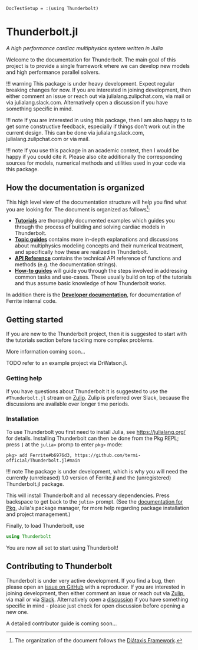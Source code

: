 ```@meta
DocTestSetup = :(using Thunderbolt)
```
# Thunderbolt.jl

*A high performance cardiac multiphysics system written in Julia*

Welcome to the documentation for Thunderbolt. The main goal of this project
is to provide a single framework where we can develop new models and high 
performance parallel solvers.

!!! warning
    This package is under heavy development. Expect regular breaking changes
    for now. If you are interested in joining development, then either comment
    an issue or reach out via julialang.zulipchat.com, via mail or via 
    julialang.slack.com. Alternatively open a discussion if you have something 
    specific in mind.

!!! note
    If you are interested in using this package, then I am also happy to
    to get some constructive feedback, especially if things don't work out
    in the current design. This can be done via julialang.slack.com,
    julialang.zulipchat.com or via mail.

!!! note
    If you use this package in an academic context, then I would be happy if
    you could cite it. Please also cite additionally the corresponding sources
    for models, numerical methods and utilities used in your code via this package.

## How the documentation is organized

This high level view of the documentation structure will help you find what you are looking
for. The document is organized as follows[^1]:

 - [**Tutorials**](tutorials/index.md) are thoroughly documented examples which guides you
   through the process of building and solving cardiac models in Thunderbolt.
 - [**Topic guides**](topics/index.md) contains more in-depth explanations and discussions
   about multiphysics modeling concepts and their numerical treatment, and specifically how 
   these are realized in Thunderbolt.
 - [**API Reference**](api-reference/index.md) contains the technical API reference of functions and
   methods (e.g. the documentation strings).
 - [**How-to guides**](howto/index.md) will guide you through the steps involved in
   addressing common tasks and use-cases. These usually build on top of the tutorials and
   thus assume basic knowledge of how Thunderbolt works.

[^1]: The organization of the document follows the [Diátaxis Framework](https://diataxis.fr).

In addition there is the [**Developer documentation**](devdocs/index.md), for documentation of
Ferrite internal code.


## Getting started

If you are new to the Thunderbolt project, then it is suggested to start with the tutorials
section before tackling more complex problems.

More information coming soon...

TODO refer to an example project via DrWatson.jl.

### Getting help

If you have questions about Thunderbolt it is suggested to use the `#Thunderbolt.jl` stream on
[Zulip](https://julialang.zulipchat.com/). Zulip is preferred over Slack, because the discussions
are available over longer time periods.

### Installation

To use Thunderbolt you first need to install Julia, see <https://julialang.org/> for details.
Installing Thunderbolt can then be done from the Pkg REPL; press `]` at the `julia>` promp to
enter `pkg>` mode:

```
pkg> add Ferrite#b6976d3, https://github.com/termi-official/Thunderbolt.jl#main
```

!!! note
    The package is under development, which is why you will need the currently (unreleased)
    1.0 version of Ferrite.jl and the (unregistered) Thunderbolt.jl package.

This will install Thunderbolt and all necessary dependencies. Press backspace to get back to the
`julia>` prompt. (See the [documentation for Pkg](https://pkgdocs.julialang.org/), Julia's
package manager, for more help regarding package installation and project management.)

Finally, to load Thunderbolt, use

```julia
using Thunderbolt
```

You are now all set to start using Thunderbolt!

## Contributing to Thunderbolt

Thunderbolt is under very active development. If you find a bug, then please open an [issue on GitHub](https://github.com/termi-official/Thunderbolt.jl/issues) with a reproducer.
If you are interested in joining development, then either comment an issue or reach out via [Zulip](https://julialang.zulipchat.com), via mail or via 
[Slack](https://julialang.slack.com). Alternatively open a [discussion](https://github.com/termi-official/Thunderbolt.jl/discussions) if you have something 
specific in mind - please just check for open discussion before opening a new one.

A detailed contributor guide is coming soon...
